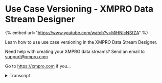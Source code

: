 # Use Case Versioning - XMPRO Data Stream Designer
{% embed url="https://www.youtube.com/watch?v=MiHNlcNSfZA" %}



Learn how to use use case versioning in the XMPRO Data Stream Designer. 

Need help with creating your XMPRO data streams? Send an email to support@xmpro.com 

Go to https://xmpro.com if you...
<details>
<summary>Transcript</summary>Learn how to use use case versioning in the XMPRO Data Stream Designer. 

Need help with creating your XMPRO data streams? Send an email to support@xmpro.com 

Go to https://xmpro.com if you...
welcome to another training video from

Exim crow in this video we will look at

use case versions and how to use them in

Dallas game designer so you would notice

that when you're on the scanner screen

for any use case there is an option for

versions over here first of all why

would you use them there might be a

scenario where you have a string which

is published and running in a production

environment as you know it's the canvas

would not allow you to make a change to

a running or a published stream but you

may want to do another iteration on it

or a new version of it if you stop the

stream in order to make those changes

you will be stopping maybe a business

critical data stream or a flow to avoid

that what you can do is you can create a

new version that way your existing

stream can still be published and be

running while you work on the next

iteration of it and will also prevent

you from making a change to your

production or your running

use case which may result into some

unintended behavior if you create a new

version you would at least have a

rollback point or a check point to go

back to and recover what you had earlier

so you would notice I have a stream here

and the version I have open is 2.11 if I

go in the versions I can see list of all

the versions of this use case the first

thing that I can do is I can click on a

version this is selected and then I can

copy it but that will do is it would

create me a new major version which will

be the copy of the last one but it will

be a new version as you can see it has

created a 3.0 for me if I go back in

versions you could see that now I have

two versions you would also notice that

there is a current indicator written

next to 3.0 that is basically telling

that I

currently on 3.0 and my canvas an

important point to note is that whenever

you open a use case it will always open

the latest version similarly if you

export a use case or clone it they will

always use the latest version now if I

have a certain version version that I

want to look at other than the latest

one I can select it and click open that

will take me to that version um if that

version was running or published you

would notice it over here that it would

say published version 2.1 1 and also in

the list over there you will see a green

indicator showing that that word and is

published if I go to my latest version

and assuming I have made some changes

here and now I want this version to be

published I can simply click publish and

in one click it would go ahead unpublish

the old one and replace it with this one

replacing my replace I mean it was

publish this and now in the version we

would notice 3.0 is running 2.1 one has

been stopped so this is use gates

versioning and how you use them in the

data stream designer thank you so much

for watching
</details>